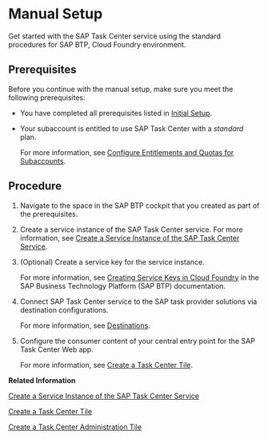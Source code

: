 <!-- loio0f00d3d3e2ab460c856d409c469fb4f1 -->

# Manual Setup

Get started with the SAP Task Center service using the standard procedures for SAP BTP, Cloud Foundry environment.



<a name="loio0f00d3d3e2ab460c856d409c469fb4f1__prereq_j2b_42y_j4b"/>

## Prerequisites

Before you continue with the manual setup, make sure you meet the following prerequisites:

-   You have completed all prerequisites listed in [Initial Setup](initial-setup-8347694.md).

-   Your subaccount is entitled to use SAP Task Center with a *standard* plan.

    For more information, see [Configure Entitlements and Quotas for Subaccounts](https://help.sap.com/viewer/65de2977205c403bbc107264b8eccf4b/Cloud/en-US/5ba357b4fa1e4de4b9fcc4ae771609da.html).




## Procedure

1.  Navigate to the space in the SAP BTP cockpit that you created as part of the prerequisites.

2.  Create a service instance of the SAP Task Center service. For more information, see [Create a Service Instance of the SAP Task Center Service](create-a-service-instance-of-the-sap-task-center-service-d36035e.md).

3.  \(Optional\) Create a service key for the service instance.

    For more information, see [Creating Service Keys in Cloud Foundry](https://help.sap.com/viewer/09cc82baadc542a688176dce601398de/Cloud/en-US/6fcac08409db4b0f9ad55a6acd4d31c5.html) in the SAP Business Technology Platform \(SAP BTP\) documentation.

4.  Connect SAP Task Center service to the SAP task provider solutions via destination configurations.

    For more information, see [Destinations](../40-administration/destinations-3470733.md).

5.  Configure the consumer content of your central entry point for the SAP Task Center Web app.

    For more information, see [Create a Task Center Tile](create-a-task-center-tile-70e7f6e.md).


**Related Information**  


[Create a Service Instance of the SAP Task Center Service](create-a-service-instance-of-the-sap-task-center-service-d36035e.md "Create a service instance for the SAP Task Center service either in the cockpit or by using the command-line interface.")

[Create a Task Center Tile](create-a-task-center-tile-70e7f6e.md "Create a Task Center tile by folloing the links below.")

[Create a Task Center Administration Tile](create-a-task-center-administration-tile-8053d72.md "Create a Task Center Administration tile by folloing the links below.")

